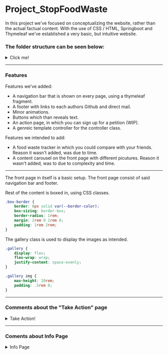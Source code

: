 # Project_StopFoodWaste

<p>In this project we've focused on conceptualizing the website, rather than the actual factual content. 
With the use of CSS / HTML, Springboot and Thymeleaf we've established a very basic, but intuitive website. </p>

### The folder structure can be seen below:

<details>
  <summary>Click me!</summary>
  
  ![Skærmbillede 2021-10-12 kl  12 04 15](https://user-images.githubusercontent.com/80412524/136940859-d23f7a95-56ea-4657-a6ae-1f941be72fcb.png)

We intended to add all HTML documents filled with text to the textBlock folder. But due to some issues with Thymeleaf and the folder structure that Thymeleaf provides we let those files remain in the templates folder 
  
</details>
<hr>

### Features
Features we've added:
- A navigation bar that is shown on every page, using a thymeleaf fragment.
- A footer with links to each authors Github and direct mail.
- Minor animations.
- Buttons which than reveals text.
- An action page, in which you can sign up for a petition (WIP).
- A genreic template controller for the controller class.

Features we intended to add: 
- A food waste tracker in which you could compare with your friends. Reason it wasn't added, was due to time.
- A content carousel on the front page with different picutures. Reason it wasn't added, was to due to complexity and time.

<hr>

The front page in itself is a basic setup.
The front page consist of said navigation bar and footer.

Rest of the content is boxed in, using CSS classes.
```CSS
.box-border {
    border: 6px solid var(--border-color);
    box-sizing: border-box;
    border-radius: 1rem;
    margin: 2rem 0 1rem 0;
    padding: 1rem 2rem;
}
```
The gallery class is used to display the images as intended.
```CSS
.gallery {
    display: flex;
    flex-wrap: wrap;
    justify-content: space-evenly;
}

.gallery img {
    max-height: 10rem;
    padding: .5rem 0;
}
```
<hr>

### Comments about the "Take Action" page

<details>
  <summary>Take Action!</summary>
  
Following the Gestalt Laws, this page is pretty much build up the same way as the front page, to keep the overall website consistent in form of layout and colors.
  
This page has 3 different colums, which is intended to keep different information.
Using CSS, we've ensured that the site is scaleable.

<details>
  <summary>CSS here</summary>
  
```CSS
row {
    display: flex;
    flex-direction: row;
}
.row > .col {
    flex-basis: 0;
    flex-grow: 1;

    margin-left: 0.5rem;
    margin-right: 0.5rem;
}
.row > :first-child { margin-left: 0; }
.row > :last-child { margin-right: 0; }
```
</details>
  
   The HTML itself is build up using a ```<div>``` tag which is given a ```box-border``` class and ```col``` class.
   The intention of the ```form``` was to send information from the petition to another page containing all sign ups. Due to complexity and time this has simply    been hard coded to visualize the concept. <br>
   For now, theres just a few  ```label``` tags, which is basically just plain text. <br>
   The ```input``` tags, is quite intuitive, they give the option to give some input. <br>
   The ```type```tag allows the developer to choose what type of input is given. More information on forms can be found [here](https://www.w3schools.com/html/html_forms.asp).
  
  <details> 
  <summary>HTML Here</summary>
    
  ```html
    <div class="col box-border">Campaign here
            <p>
                A few lines about the ongoing campaign to stop food waste
            </p>
        </div>
 
        <div class="col box-border" >Sign up to join the campaign! Submit in the petition below
            <form method="GET" action="/templates/petition_submissions">
                <label for="fName">First name:</label><br>
                <input type="text" id="fName" name="fName" value="Malthe"><br>
                <label for="lName">Last name:</label><br>
                <input type="text" id="lName" name="lName" value="Gram"><br><br>
                <input type="submit" value="Submit">
            </form>
        </div>
    
  ```
    
</details>
  </details>
  <hr>
  
  
  

### Coments about Info Page
 <details>
    <summary>Info Page</summary>
    The thoughts behind the info page was to make it simple and straight with facts therefor we have hardcoded the facts. 
    We also wanted to give the info page a simple look and layou to maintain the overall theme of this website in form of layout and colors.
    
    In the info page the HTML is build up by 3 ```<div>``` tag, where the class ```box-border``` also has been used. 
    
   
 <details>
     <summary>Snippit of HTML</summary>
     
    ```html
   
     <div class="box-border">
        <h3>Yearly food waste in Denmark in %</h3>
        <p>
            Households: 36%<br>
            Retail: 23%<br>
            The food industry: 19% <br>
            Primary production: 14%<br>
            Institutions and commercial kitchens: 4%<br>
            Hotels and Restaurants: 4%<br>
        </p>
    </div>
   
   ```
     
    </details>
    
   <details>
     <summary>Snippit of CSS</summary>
     ```CSS
     .box-border {
    border: 6px solid var(--border-color);
    box-sizing: border-box;
    border-radius: 1rem;
    margin: 2rem 0 1rem 0;
    padding: 1rem 2rem;
}
     ```
   </details>
     
     
  
  
  
  
  

  </details>  
  







  <hr>
  
  # Authors of this project:
  
  - [@Malthe Gram](https://github.com/MaltheGram)
  - [@simonGr3dal](https://github.com/simongr3dal)
  - [@SirMeows](https://github.com/SirMeows)
  - [@Frederikmahipal](https://github.com/Frederikmahipal)
  
